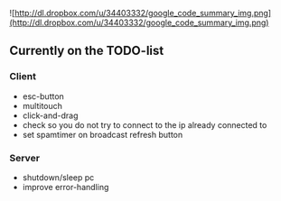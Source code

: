 ![http://dl.dropbox.com/u/34403332/google_code_summary_img.png](http://dl.dropbox.com/u/34403332/google_code_summary_img.png)




## Currently on the TODO-list ##
### Client ###
  * esc-button
  * multitouch
  * click-and-drag
  * check so you do not try to connect to the ip already connected to
  * set spamtimer on broadcast refresh button

### Server ###

  * shutdown/sleep pc
  * improve error-handling
